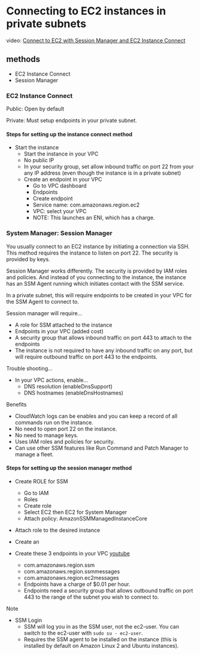 # Connecting to EC2 instances in private subnets

video: [Connect to EC2 with Session Manager and EC2 Instance Connect](https://www.youtube.com/watch?v=3tKB947rT5Q)

## methods

* EC2 Instance Connect
* Session Manager

### EC2 Instance Connect

Public: Open by default

Private: Must setup endpoints in your private subnet.

#### Steps for setting up the instance connect method

* Start the instance
  * Start the instance in your VPC
  * No public IP
  * In your security group, set allow inbound traffic on port 22 from your any IP address (even though the instance is in a private subnet)
  * Create an endpoint in your VPC
    * Go to VPC dashboard
    * Endpoints
    * Create endpoint
    * Service name: com.amazonaws.region.ec2
    * VPC: select your VPC
    * NOTE: This launches an ENI, which has a charge.

### System Manager: Session Manager

You usually connect to an EC2 instance by initiating a connection via SSH. This method requires the instance to listen on port 22. The security is provided by keys.

Session Manager works differently. The security is provided by IAM roles and policies. And instead of you connecting to the instance, the instance has an SSM Agent running which initiates contact with the SSM service.

In a private subnet, this will require endpoints to be created in your VPC for the SSM Agent to connect to.

Session manager will require...

* A role for SSM attached to the instance
* Endpoints in your VPC (added cost)
* A security group that allows inbound traffic on port 443 to attach to the endpoints
* The instance is not required to have any inbound traffic on any port, but will require outbound traffic on port 443 to the endpoints.

Trouble shooting...

* In your VPC actions, enable...
  * DNS resolution (enableDnsSupport)
  * DNS hostnames (enableDnsHostnames)

Benefits

* CloudWatch logs can be enables and you can keep a record of all commands run on the instance.
* No need to open port 22 on the instance.
* No need to manage keys.
* Uses IAM roles and policies for security.
* Can use other SSM features like Run Command and Patch Manager to manage a fleet.

#### Steps for setting up the session manager method

* Create ROLE for SSM
  * Go to IAM
  * Roles
  * Create role
  * Select EC2 then EC2 for System Manager
  * Attach policy: AmazonSSMManagedInstanceCore
* Attach role to the desired instance
* Create an

* Create these 3 endpoints in your VPC [youtube](https://youtu.be/lYKFvuwGri8?si=9Q_H9Lt5RqedMBW2&t=350)
  * com.amazonaws.region.ssm
  * com.amazonaws.region.ssmmessages
  * com.amazonaws.region.ec2messages
  * Endpoints have a charge of $0.01 per hour.
  * Endpoints need a security group that allows outbound traffic on port 443 to the range of the subnet you wish to connect to.

Note

* SSM Login
  * SSM will log you in as the SSM user, not the ec2-user. You can switch to the ec2-user with `sudo su - ec2-user`.
  * Requires the SSM agent to be installed on the instance (this is installed by default on Amazon Linux 2 and Ubuntu instances).
